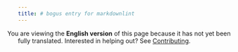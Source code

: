 ```yaml
---
title: # bogus entry for markdownlint
---
```


<i class="fa-solid fa-circle-info" style="margin-left: -1.5rem"></i> You are
viewing the **English version** of this page because it has not yet been fully
translated. Interested in helping out? See [Contributing](/docs/contributing/).
